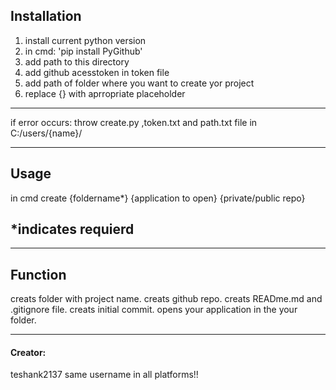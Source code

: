 ## Installation

1. install current python version
2. in cmd: 'pip install PyGithub'
3. add path to this directory
4. add github acesstoken in token file
5. add path of folder where you want to create yor project
6. replace {} with aprropriate placeholder

---

if error occurs:
throw create.py ,token.txt and path.txt file in C:/users/{name}/

---

## Usage

in cmd
create {foldername\*} {application to open} {private/public repo}

## \*indicates requierd

---

## Function

creats folder with project name.
creats github repo.
creats READme.md and .gitignore file.
creats initial commit.
opens your application in the your folder.

---

#### Creator:

teshank2137
same username in all platforms!!
